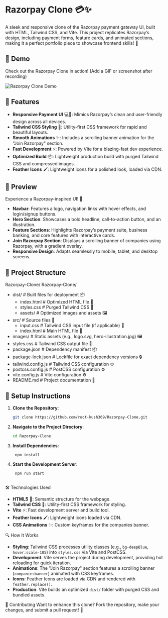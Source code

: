 # Razorpay Clone 💳✨

A sleek and responsive clone of the Razorpay payment gateway UI, built with HTML, Tailwind CSS, and Vite. This project replicates Razorpay’s  design, including payment forms, feature cards, and animated sections, making it a perfect portfolio piece to showcase frontend skills! 🚀

## 🎥 Demo
Check out the Razorpay Clone in action! (Add a GIF or screenshot after recording)

![Razorpay Clone Demo](rjrPay.gif)

## 🌟 Features
- **Responsive Payment UI** 💻📱: Mimics Razorpay’s clean and user-friendly design across all devices.
- **Tailwind CSS Styling** 🎨: Utility-first CSS framework for rapid and beautiful layouts.
- **Smooth Animations** ✨: Includes a scrolling banner animation for the "Join Razorpay" section.
- **Fast Development** ⚡: Powered by Vite for a blazing-fast dev experience.
- **Optimized Build** 📦: Lightweight production build with purged Tailwind CSS and compressed images.
- **Feather Icons** 🖌️: Lightweight icons for a polished look, loaded via CDN.

## 📖 Preview
Experience a Razorpay-inspired UI! 💸  
- **Navbar**: Features a logo, navigation links with hover effects, and login/signup buttons.
- **Hero Section**: Showcases a bold headline, call-to-action button, and an illustration.
- **Feature Sections**: Highlights Razorpay’s payment suite, business banking, and core features with interactive cards.
- **Join Razorpay Section**: Displays a scrolling banner of companies using Razorpay, with a gradient overlay.
- **Responsive Design**: Adapts seamlessly to mobile, tablet, and desktop screens.

## 📂 Project Structure
Razorpay-Clone/
Razorpay-Clone/
- dist/                    # Built files for deployment 📦
  - index.html             # Optimized HTML file 📄
  - styles.css             # Purged Tailwind CSS 🎨
  - assets/                # Optimized images and assets 🖼️
- src/                     # Source files 📁
  - input.css              # Tailwind CSS input file (if applicable) 🎨
  - index.html             # Main HTML file 📄
- images/                  # Static assets (e.g., logo.svg, hero-illustration.jpg) 🖼️
- styles.css               # Tailwind CSS output file 🎨
- package.json             # Dependency manifest 📦
- package-lock.json        # Lockfile for exact dependency versions 🔒
- tailwind.config.js       # Tailwind CSS configuration ⚙️
- postcss.config.js        # PostCSS configuration ⚙️
- vite.config.js           # Vite configuration ⚙️
- README.md                # Project documentation 📝



## 🚀 Setup Instructions
1. **Clone the Repository**:
     ```bash
     git clone https://github.com/root-kush369/Razorpay-Clone.git

2. **Navigate to the Project Directory**:
     ```bash
     cd Razorpay-Clone

4.  **Install Dependencies**:
    ```
     npm install

6.  **Start the Development Server**:
    ```    
     npm run start
  
🛠️ Technologies Used
- **HTML5** 📄: Semantic structure for the webpage.
- **Tailwind CSS** 🎨: Utility-first CSS framework for styling.
- **Vite** ⚡: Fast development server and build tool.
- **Feather Icons** 🖌️: Lightweight icons loaded via CDN.
- **CSS Animations** ✨: Custom keyframes for the companies banner.


🔍 How It Works
- **Styling**: Tailwind CSS processes utility classes (e.g., `bg-deepBlue`, `hover:scale-105`) into `styles.css` via Vite and PostCSS.
- **Development**: Vite serves the project during development, providing hot reloading for quick iteration.
- **Animations**: The "Join Razorpay" section features a scrolling banner (`companiesbanner`) animated with CSS keyframes.
- **Icons**: Feather Icons are loaded via CDN and rendered with `feather.replace()`.
- **Production**: Vite builds an optimized `dist/` folder with purged CSS and bundled assets.


🤝 Contributing
Want to enhance this clone? Fork the repository, make your changes, and submit a pull request! 🌟


 
